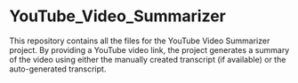 # YouTube_Video_Summarizer
This repository contains all the files for the YouTube Video Summarizer project. By providing a YouTube video link, the project generates a summary of the video using either the manually created transcript (if available) or the auto-generated transcript. 
